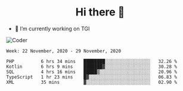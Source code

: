 <h1 align="center">Hi there 👋</h1>

- 🔭 I’m currently working on TGI

![Coder](https://media.giphy.com/media/MdA16VIoXKKxNE8Stk/giphy.gif)

<!--START_SECTION:waka-->
```text
Week: 22 November, 2020 - 29 November, 2020

PHP          6 hrs 34 mins   ████████░░░░░░░░░░░░░░░░░   32.26 % 
Kotlin       6 hrs 9 mins    ███████▓░░░░░░░░░░░░░░░░░   30.28 % 
SQL          4 hrs 16 mins   █████▒░░░░░░░░░░░░░░░░░░░   20.96 % 
TypeScript   1 hr 23 mins    █▓░░░░░░░░░░░░░░░░░░░░░░░   06.83 % 
XML          35 mins         ▓░░░░░░░░░░░░░░░░░░░░░░░░   02.90 % 
```
<!--END_SECTION:waka-->
